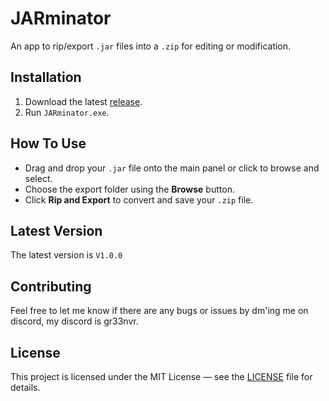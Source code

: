 # JARminator
An app to rip/export `.jar` files into a `.zip` for editing or modification.

## Installation

1. Download the latest [release](https://github.com/yourusername/JARminator/releases).
2. Run `JARminator.exe`.

## How To Use

- Drag and drop your `.jar` file onto the main panel or click to browse and select.
- Choose the export folder using the **Browse** button.
- Click **Rip and Export** to convert and save your `.zip` file.

## Latest Version
The latest version is `V1.0.0`

## Contributing

Feel free to let me know if there are any bugs or issues by dm'ing me on discord, my discord is gr33nvr.

## License

This project is licensed under the MIT License — see the [LICENSE](LICENSE) file for details.
